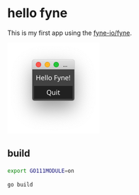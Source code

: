 # hello fyne

This is my first app using the [fyne-io/fyne](https://github.com/fyne-io/fyne).

![hello fyne](images/2019-06-03-22-54-47.png)

## build

```sh
export GO111MODULE=on
```

```sh
go build
```